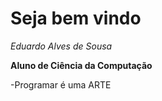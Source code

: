 # Seja bem vindo
*Eduardo Alves de Sousa*

**Aluno de Ciência da Computação**

-Programar é uma ARTE
